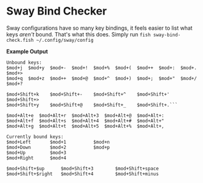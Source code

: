 # Sway Bind Checker
Sway configurations have so many key bindings, it feels easier to list what keys *aren't* bound. That's what this does. Simply run `fish sway-bind-check.fish ~/.config/sway/config`

**Example Output**
```
Unbound keys:
$mod+j	$mod+y	$mod+-	$mod+!	$mod+%	$mod+(	$mod++	$mod+:	$mod+.	$mod+>
$mod+q	$mod+z	$mod++	$mod+@	$mod+^	$mod+)	$mod+;	$mod+"	$mod+/	$mod+?

$mod+Shift+k	$mod+Shift+-	$mod+Shift+^	$mod+Shift+'	$mod+Shift+>
$mod+Shift+y	$mod+Shift+@	$mod+Shift+_	$mod+Shift+.```

$mod+Alt+e	$mod+Alt+r	$mod+Alt+3	$mod+Alt+@	$mod+Alt+:
$mod+Alt+f	$mod+Alt+s	$mod+Alt+4	$mod+Alt+#	$mod+Alt+"
$mod+Alt+g	$mod+Alt+t	$mod+Alt+5	$mod+Alt+%	$mod+Alt+,

Currently bound keys: 
$mod+Left		$mod+1			$mod+n
$mod+Down		$mod+2			$mod+p
$mod+Up			$mod+3
$mod+Right		$mod+4

$mod+Shift+$up		$mod+Shift+3		$mod+Shift+space
$mod+Shift+$right	$mod+Shift+4		$mod+Shift+minus
